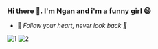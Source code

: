   ### Hi there 👋. I'm Ngan and i'm a funny girl 😄

- 💬 *Follow your heart, never look back 🌱*

 ![1](https://i.pinimg.com/originals/51/aa/11/51aa11a61bf05efe4f72cf0e76df42f4.gif)  ![2](https://i.pinimg.com/originals/a1/30/9f/a1309f4feb1c68fde20a409831522d30.gif) 

